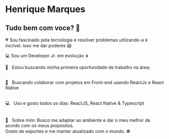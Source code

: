 

# Henrique Marques

## Tudo bem com voce?  👋
:heartpulse: Sou fascinado pela tecnologia e resolver problemas utilizando-a é incrivel. Isso me dar poderes :scream:

 :computer: Sou um Developer Jr. em evolução :airplane:	

 :rocket:  &nbsp; Estou buscando minha primeira oportunidade de trabalho na área;
 
 <br/> :purple_heart: &nbsp; Buscando colaborar com projetos em Front-end usando ReactJs e React Native
 
 <br/> :computer: &nbsp; Uso e gosto todos os dias: ReactJS, React Native & Typescript
 
 <br/> 💬  &nbsp; Sobre mim: Busco me adaptar ao ambiente e dar o meu melhor de acordo com os meus propósitos. 
 <br/> Gosto de esportes e me manter atualizado com o mundo. :soccer:
 
